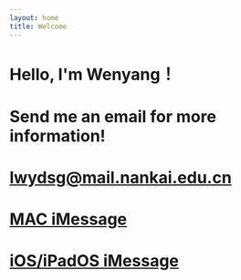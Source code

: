 ```yaml
---
layout: home
title: Welcome
---
```


# Hello, I'm Wenyang！

# Send me an email for more information!

# [lwydsg@mail.nankai.edu.cn](mailto:lwydsg@mail.nankai.edu.cn)

# [MAC iMessage](imessage:lwydsgdsg@163.com)

# [iOS/iPadOS iMessage](sms:lwydsgdsg@163.com)
